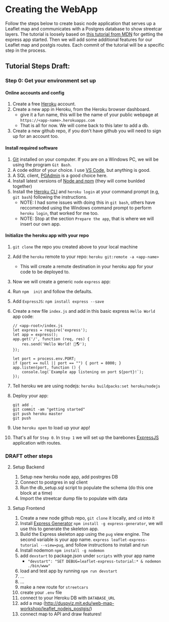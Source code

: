 # Creating the WebApp
Follow the steps below to create basic node application that serves up a Leaflet map and communicates with a Postgres database to show streetcar layers.
The tutorial is loosely based on [this tutorial from MDN](https://developer.mozilla.org/en-US/docs/Learn/Server-side/Express_Nodejs/skeleton_website) for getting the express app started. Then we will add some additional features for our Leaflet map and postgis routes. Each commit of the tutorial will be a specific step in the process.

## Tutorial Steps Draft:

### Step 0: Get your environment set up
#### Online accounts and config
1. Create a free [Heroku](https://www.heroku.com/) account.
1. Create a new app in Heroku, from the Heroku browser dashboard.
    - give it a fun name, this will be the name of your public webpage at `https://<app-name>.herokuapps.com`
    - That is all for now.  We will come back to this later to add a db.
1. Create a new github repo, if you don't have github you will need to sign up for an account too. 

#### Install required software
1. [Git](https://git-scm.com/book/en/v2/Getting-Started-Installing-Git) installed on your computer. If you are on a Windows PC, we will be using the program `Git Bash`.
1. A code editor of your choice. I use [VS Code](https://code.visualstudio.com/), but anything is good.
1. A SQL client, [PGAdmin](https://www.pgadmin.org/download/) is a good choice here. 
1. Install latest versions of [Node and npm](https://nodejs.org/en/) (they will come bunlded together)
1. Install the [Heroku CLI](https://devcenter.heroku.com/articles/getting-started-with-nodejs?singlepage=true#set-up) and `heroku login` at your command prompt (e.g, `git bash`) following the instructions. 
    - NOTE: I had some issues with doing this in `git bash`, others have reccomended using the Windows command prompt to perform `heroku login`, that worked for me too.
    - NOTE: Stop at the section `Prepare the app`, that is where we will insert our own app. 

#### Initialize the heroku app with your repo
1. `git clone` the repo you created above to your local machine
1. Add the `heroku` remote to your repo: `heroku git:remote -a <app-name>`
    - This will create a remote destination in your heroku app for your code to be deployed to. 
1. Now we will create a generic `node` `express` app:
1. Run `npm  init` and follow the defaults.
1. Add `ExpressJS`: `npm install express --save`
1. Create a new file `index.js` and add in this basic express `Hello World` app code:
    ```JS
    // <app-root>/index.js
    let express = require('express');
    let app = express();
    app.get('/', function (req, res) {
        res.send('Hello World! 👋🌎');
    });

    let port = process.env.PORT;
    if (port == null || port == "") { port = 8000; }
    app.listen(port, function () {
        console.log(`Example app listening on port ${port}!`);
    });
    ```

1. Tell heroku we are using nodejs: `heroku buildpacks:set heroku/nodejs`
1. Deploy your app:
    ```SH
    git add .
    git commit -am "getting started"
    git push heroku master
    git push 
    ```
1. Use `heroku open` to load up your app!
1. That's all for `Step 0`. In `Step 1` we will set up the barebones [ExpressJS](https://expressjs.com/) application with routes.

### DRAFT other steps

2. Setup Backend
    1. Setup new heroku node app, add postrgres DB
    1. Connect to postgres in sql client
    1. Run the db_setup.sql script to populate the schema (do this one block at a time)
    1. Import the streetcar dump file to populate with data


3. Setup Frontend
    1. Create a new node github repo, `git clone` it locally, and `cd` into it
    1. Install [Express Generator](https://expressjs.com/en/starter/generator.html) `npm install -g express-generator`, we will use this to generate the skeleton app.
    1. Build the Express skeleton app using the `pug` view engine.  The second variable is your app name. `express leaflet-express-tutorial --view=pug`, and follow instructions to install and run
    1. Install nodemon `npm install -g nodemon`
    1. add `devstart` to package.json under `scripts` with your app name
        - `"devstart": "SET DEBUG=leaflet-express-tutorial:* & nodemon ./bin/www"`
    1. load and test app by running `npm run devstart`
    1. ...
    1. ...
    1. make a new route for `streetcars`
    1. create your `.env` file
    1. connect to your Heroku DB with `DATABASE_URL`
    1. add a map (http://duspviz.mit.edu/web-map-workshop/leaflet_nodejs_postgis/)
    1. connect map to API and draw features!



